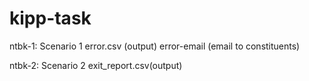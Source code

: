 # kipp-task

ntbk-1: Scenario 1 
error.csv (output)
error-email (email to constituents)

ntbk-2: Scenario 2
exit_report.csv(output)
